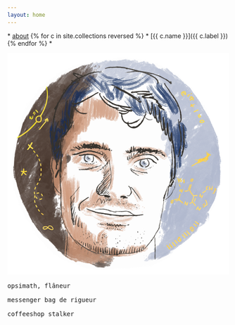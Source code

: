```yaml
---
layout: home
---
```



\* [about](about) {% for c in site.collections reversed %} \* [{{ c.name }}]({{ c.label }}) {% endfor %} *

![Latest doodle.](/assets/doodles/original/2019-09-04-selfportrait.png)


<pre>
opsimath, flâneur

messenger bag de rigueur

coffeeshop stalker
</pre>
